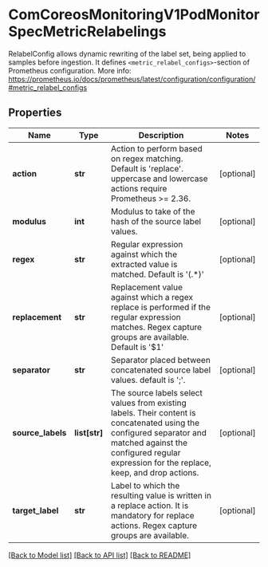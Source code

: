 # ComCoreosMonitoringV1PodMonitorSpecMetricRelabelings

RelabelConfig allows dynamic rewriting of the label set, being applied to samples before ingestion. It defines `<metric_relabel_configs>`-section of Prometheus configuration. More info: https://prometheus.io/docs/prometheus/latest/configuration/configuration/#metric_relabel_configs
## Properties
Name | Type | Description | Notes
------------ | ------------- | ------------- | -------------
**action** | **str** | Action to perform based on regex matching. Default is &#39;replace&#39;. uppercase and lowercase actions require Prometheus &gt;&#x3D; 2.36. | [optional] 
**modulus** | **int** | Modulus to take of the hash of the source label values. | [optional] 
**regex** | **str** | Regular expression against which the extracted value is matched. Default is &#39;(.*)&#39; | [optional] 
**replacement** | **str** | Replacement value against which a regex replace is performed if the regular expression matches. Regex capture groups are available. Default is &#39;$1&#39; | [optional] 
**separator** | **str** | Separator placed between concatenated source label values. default is &#39;;&#39;. | [optional] 
**source_labels** | **list[str]** | The source labels select values from existing labels. Their content is concatenated using the configured separator and matched against the configured regular expression for the replace, keep, and drop actions. | [optional] 
**target_label** | **str** | Label to which the resulting value is written in a replace action. It is mandatory for replace actions. Regex capture groups are available. | [optional] 

[[Back to Model list]](../README.md#documentation-for-models) [[Back to API list]](../README.md#documentation-for-api-endpoints) [[Back to README]](../README.md)



